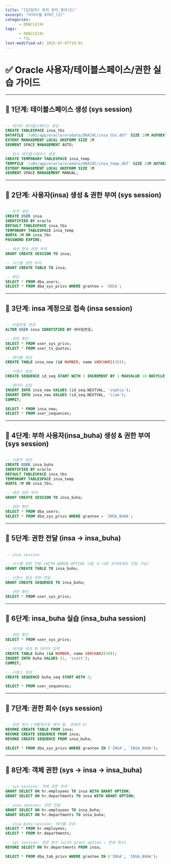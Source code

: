 ```yaml
---
title: "[52일차] 유저 관리_정리(2)"
excerpt: "아이티윌 0707_(2)"
categories:
      - ORACLE19c
tags:
      - ORACLE19c
      - TIL
last-modified-at: 2025-07-07T18:01
---
```


# ✅ Oracle 사용자/테이블스페이스/권한 실습 가이드

---

## 📌 1단계: 테이블스페이스 생성 (sys session)

```sql

-- 데이터 테이블스페이스 생성
CREATE TABLESPACE insa_tbs
DATAFILE '/u01/app/oracle/oradata/ORA19C/insa_tbs.dbf' SIZE 10M AUTOEXTEND ON
EXTENT MANAGEMENT LOCAL UNIFORM SIZE 1M
SEGMENT SPACE MANAGEMENT AUTO;

-- 임시 테이블스페이스 생성
CREATE TEMPORARY TABLESPACE insa_temp
TEMPFILE '/u01/app/oracle/oradata/ORA19C/insa_temp.dbf' SIZE 10M AUTOEXTEND ON
EXTENT MANAGEMENT LOCAL UNIFORM SIZE 1M
SEGMENT SPACE MANAGEMENT MANUAL;

```

---

## 📌 2단계: 사용자(insа) 생성 & 권한 부여 (sys session)

```sql

-- 유저 생성
CREATE USER insa
IDENTIFIED BY oracle
DEFAULT TABLESPACE insa_tbs
TEMPORARY TABLESPACE insa_temp
QUOTA 1M ON insa_tbs
PASSWORD EXPIRE;

-- 세션 접속 권한 부여
GRANT CREATE SESSION TO insa;

-- 시스템 권한 부여
GRANT CREATE TABLE TO insa;

-- 확인
SELECT * FROM dba_users;
SELECT * FROM dba_sys_privs WHERE grantee = 'INSA';

```

---

## 📌 3단계: insa 계정으로 접속 (insa session)

```sql

-- 비밀번호 변경
ALTER USER insa IDENTIFIED BY 새비밀번호;

-- 권한 확인
SELECT * FROM user_sys_privs;
SELECT * FROM user_ts_quotas;

-- 테이블 생성
CREATE TABLE insa_new (id NUMBER, name VARCHAR2(30));

-- 시퀀스 생성
CREATE SEQUENCE id_seq START WITH 1 INCREMENT BY 1 MAXVALUE 10 NOCYCLE NOCACHE;

-- 데이터 삽입
INSERT INTO insa_new VALUES (id_seq.NEXTVAL, 'sophia');
INSERT INTO insa_new VALUES (id_seq.NEXTVAL, 'liam');
COMMIT;

SELECT * FROM insa_new;
SELECT * FROM user_sequences;

```

---

## 📌 4단계: 부하 사용자(insа_buha) 생성 & 권한 부여 (sys session)

```sql

-- 사용자 생성
CREATE USER insa_buha
IDENTIFIED BY oracle
DEFAULT TABLESPACE insa_tbs
TEMPORARY TABLESPACE insa_temp
QUOTA 1M ON insa_tbs;

-- 세션 권한 부여
GRANT CREATE SESSION TO insa_buha;

-- 권한 확인
SELECT * FROM dba_users;
SELECT * FROM dba_sys_privs WHERE grantee = 'INSA_BUHA';

```

---

## 📌 5단계: 권한 전달 (insa → insa_buha)

```sql

-- insa session

-- 시스템 권한 전달 (WITH ADMIN OPTION 사용 시 다른 유저에게도 전달 가능)
GRANT CREATE TABLE TO insa_buha;

-- 시퀀스 생성 권한 전달
GRANT CREATE SEQUENCE TO insa_buha;

-- 권한 확인
SELECT * FROM user_sys_privs;

```

---

## 📌 6단계: insa_buha 실습 (insa_buha session)

```sql

-- 권한 확인
SELECT * FROM user_sys_privs;

-- 테이블 생성 및 데이터 입력
CREATE TABLE buha (id NUMBER, name VARCHAR2(30));
INSERT INTO buha VALUES (1, 'scott');
COMMIT;

-- 시퀀스 생성
CREATE SEQUENCE buha_seq START WITH 2;

SELECT * FROM user_sequences;

```

---

## 📌 7단계: 권한 회수 (sys session)

```sql

-- 권한 회수 (개별적으로 해야 함, 연쇄적 X)
REVOKE CREATE TABLE FROM insa;
REVOKE CREATE SEQUENCE FROM insa;
REVOKE CREATE SEQUENCE FROM insa_buha;

SELECT * FROM dba_sys_privs WHERE grantee IN ('INSA', 'INSA_BUHA');

```

---

## 📌 8단계: 객체 권한 (sys → insa → insa_buha)

```sql

-- sys session: 객체 권한 부여
GRANT SELECT ON hr.employees TO insa WITH GRANT OPTION;
GRANT SELECT ON hr.departments TO insa WITH GRANT OPTION;

-- insa session: 권한 전달
GRANT SELECT ON hr.employees TO insa_buha;
GRANT SELECT ON hr.departments TO insa_buha;

-- insa_buha session: 테이블 조회
SELECT * FROM hr.employees;
SELECT * FROM hr.departments;

-- sys session: 권한 회수 (with grant option → 연쇄 회수)
REVOKE SELECT ON hr.departments FROM insa;

SELECT * FROM dba_tab_privs WHERE grantee IN ('INSA', 'INSA_BUHA');

```